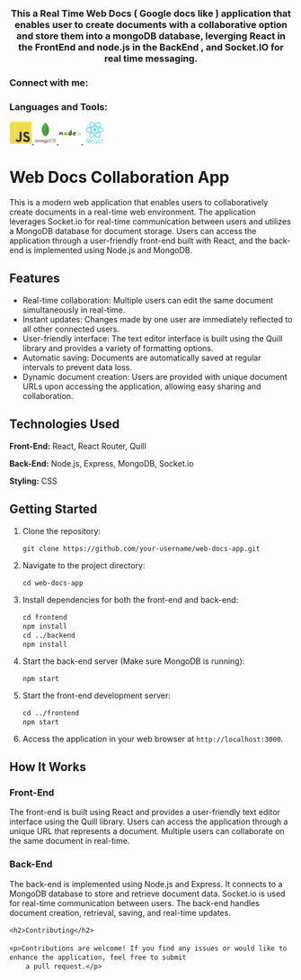 <h3 align="center">This a Real Time Web Docs ( Google docs like ) application that enables user to create documents with a collaborative option and store them into a mongoDB database, leverging React in the FrontEnd and node.js in the BackEnd , and Socket.IO for real time messaging.</h3>

<h3 align="left">Connect with me:</h3>
<p align="left">
</p>

<h3 align="left">Languages and Tools:</h3>
<p align="left"> <a href="https://developer.mozilla.org/en-US/docs/Web/JavaScript" target="_blank" rel="noreferrer"> <img src="https://raw.githubusercontent.com/devicons/devicon/master/icons/javascript/javascript-original.svg" alt="javascript" width="40" height="40"/> </a> <a href="https://www.mongodb.com/" target="_blank" rel="noreferrer"> <img src="https://raw.githubusercontent.com/devicons/devicon/master/icons/mongodb/mongodb-original-wordmark.svg" alt="mongodb" width="40" height="40"/> </a> <a href="https://nodejs.org" target="_blank" rel="noreferrer"> <img src="https://raw.githubusercontent.com/devicons/devicon/master/icons/nodejs/nodejs-original-wordmark.svg" alt="nodejs" width="40" height="40"/> </a> <a href="https://reactjs.org/" target="_blank" rel="noreferrer"> <img src="https://raw.githubusercontent.com/devicons/devicon/master/icons/react/react-original-wordmark.svg" alt="react" width="40" height="40"/> </a> </p>


 <h1>Web Docs Collaboration App</h1>
    <p>This is a modern web application that enables users to collaboratively create documents in a real-time web
        environment. The application leverages Socket.io for real-time communication between users and utilizes a
        MongoDB database for document storage. Users can access the application through a user-friendly front-end
        built with React, and the back-end is implemented using Node.js and MongoDB.</p>
    <h2>Features</h2>
    <ul>
        <li>Real-time collaboration: Multiple users can edit the same document simultaneously in real-time.</li>
        <li>Instant updates: Changes made by one user are immediately reflected to all other connected users.</li>
        <li>User-friendly interface: The text editor interface is built using the Quill library and provides a
            variety of formatting options.</li>
        <li>Automatic saving: Documents are automatically saved at regular intervals to prevent data loss.</li>
        <li>Dynamic document creation: Users are provided with unique document URLs upon accessing the application,
            allowing easy sharing and collaboration.</li>
    </ul>
    <h2>Technologies Used</h2>
    <p><strong>Front-End:</strong> React, React Router, Quill</p>
    <p><strong>Back-End:</strong> Node.js, Express, MongoDB, Socket.io</p>
    <p><strong>Styling:</strong> CSS</p>
    <h2>Getting Started</h2>
    <ol>
        <li>Clone the repository:
            <pre><code>git clone https://github.com/your-username/web-docs-app.git</code></pre>
        </li>
        <li>Navigate to the project directory:
            <pre><code>cd web-docs-app</code></pre>
        </li>
        <li>Install dependencies for both the front-end and back-end:
            <pre><code>cd frontend
npm install
cd ../backend
npm install</code></pre>
        </li>
        <li>Start the back-end server (Make sure MongoDB is running):
            <pre><code>npm start</code></pre>
        </li>
        <li>Start the front-end development server:
            <pre><code>cd ../frontend
npm start</code></pre>
        </li>
        <li>Access the application in your web browser at <code>http://localhost:3000</code>.</li>
    </ol>
    <h2>How It Works</h2>
    <h3>Front-End</h3>
    <p>The front-end is built using React and provides a user-friendly text editor interface using the Quill library.
        Users can access the application through a unique URL that represents a document. Multiple users can
        collaborate on the same document in real-time.</p>
    <h3>Back-End</h3>
    <p>The back-end is implemented using Node.js and Express. It connects to a MongoDB database to store and retrieve
        document data. Socket.io is used for real-time communication between users. The back-end handles document
        creation, retrieval, saving, and real-time updates.</p>

    <h2>Contributing</h2>

    <p>Contributions are welcome! If you find any issues or would like to enhance the application, feel free to submit
        a pull request.</p>

